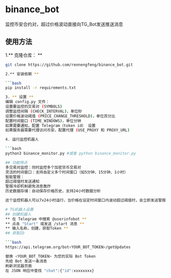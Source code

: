 # binance_bot
监控币安合约对，超过价格波动直接向TG_Bot发送推送消息
## 使用方法
1.** 克隆仓库： **

   ```bash
   git clone https://github.com/rennengfeng/binance_bot.git
   
2.** 安装依赖 **

   ```bash
   pip install -r requirements.txt
   
3. ** 设置 **
编辑 config.py 文件：
设置要监控的交易对 (SYMBOLS)
调整监控间隔 (CHECK_INTERVAL)，单位秒
设置价格波动阈值 (PRICE_CHANGE_THRESHOLD)，单位百分比
配置时间窗口 (TIME_WINDOWS)，单位分钟
如果需要通知，配置 Telegram（token id） 设置
如果服务器需要代理访问币安，配置代理 (USE_PROXY 和 PROXY_URL)

4. 运行监控机器人

   ```bash
   python3 binance_monitor.py #或者 python binance_monitor.py

## 功能特点
多交易对监控：同时监控多个加密货币交易对
灵活的时间窗口：支持自定义多个时间窗口（如5分钟、15分钟、1小时）
智能警报：
超过阈值时发送通知
警报冷却机制避免消息轰炸
历史数据存储：自动保存价格历史，支持24小时数据分析

这个监控机器人可以7x24小时运行，当价格在设定时间窗口内波动超过阈值时，会立即发送警报通知，帮助您及时把握市场机会。

# TG机器人设置
## 创建机器人 
** 在 Telegram 中搜索 @userinfobot **
** 点击 "Start" 或发送 /start 消息 **
** 输入名称，创建，获取Token **
## 获取ID

   ```bash
   https://api.telegram.org/bot<YOUR_BOT_TOKEN>/getUpdates

   替换 <YOUR_BOT_TOKEN> 为您的实际 Bot Token
   先给 Bot 发送一条消息
   刷新浏览器页面
   在 JSON 响应中查找 "chat":{"id":xxxxxxxx}
